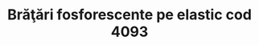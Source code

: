 ---
layout: post
title: "Brăţări fosforescente pe elastic cod 4093"
description: "Brăţări fosforescente pe elastic cod 4093"
img: "/assets/img/bratari-fosforescente-cu-stelute-1.jpg"
img2: "/assets/img/bratari-fosforescente-cu-stelute-2.jpg"
colors: "diverse"
price: "15 RON /buc"
vertical: true
---